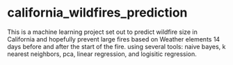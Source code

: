 # california_wildfires_prediction
This is a machine learning project set out to predict wildfire size in California and hopefully prevent large fires  based on Weather elements 14 days before and after the start of the fire.
 using several tools: naive bayes, k nearest neighbors, pca, linear regression, and logisitic regression.
